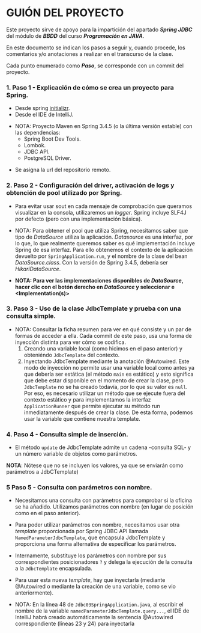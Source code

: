 # GUIÓN DEL PROYECTO 

Este proyecto sirve de apoyo para la impartición del apartado **_Spring JDBC_** del módulo de **_BBDD_**
del curso **_Programación en JAVA_**.

En este documento se indican los pasos a seguir y, cuando procede, los comentarios y/o anotaciones a realizar en el 
transcurso de la clase.

Cada punto enumerado como **_Paso_**, se corresponde con un commit del proyecto.

### 1.  Paso 1 - Explicación de cómo se crea un proyecto para Spring.
   * Desde spring [initializr](https://start.spring.io/index.html).
   * Desde el IDE de IntelliJ.
   - NOTA: Proyecto Maven en Spring 3.4.5 (o la última versión estable) con las dependencias:
     * Spring Boot Dev Tools.
     * Lombok.
     * JDBC API.
     * PostgreSQL Driver.
   * Se asigna la url del repositorio remoto.

### 2.  Paso 2 -  Configuración del driver, activación de logs y obtención de pool utilizado por Spring.
* Para evitar usar sout en cada mensaje de comprobación que queramos visualizar en la consola, utilizaremos 
   un _logger_. Spring incluye SLF4J por defecto (pero con una implementación básica).

* NOTA: Para obtener el pool que utiliza Spring, necesitamos saber que tipo de _DataSource_ utiliza la aplicación.
   _Datasource_ es una interfaz, por lo que, lo que realmente queremos saber es qué implementación incluye Spring de 
   esa interfaz. Para ello obtenemos el contexto de la aplicación devuelto por `SpringApplication.run`, y el nombre de la clase 
   del bean _DataSource.class_. Con la versión de Spring 3.4.5, debería ser _HikariDataSource_.


* **NOTA: Para ver las implementaciones disponibles de _DataSource_, hacer clic con el botón derecho en _DataSource_ 
 y seleccionar <GO TO> e <Implementation(s)>**

### 3. Paso 3 - Uso de la clase JdbcTemplate y prueba con una consulta simple.
   * NOTA: Consultar la ficha resumen para ver en qué consiste y un par de formas de acceder a ella. Cada commit de
   este paso, usa una forma de inyección distinta para ver cómo se codifica.
     1. Creando una variable local (como hicimos en el paso anterior) y obteniéndo `JdbcTemplate` del contexto.
     2. Inyectando JdbcTemplate mediante la anotación @Autowired. Este modo de inyección no permite usar una variable 
     local como antes ya que debería ser estática (el método `main` es estático) y esto significa que debe estar 
     disponible en el momento de crear la clase, pero `JdbcTemplate` no se ha creado todavía, por lo que su valor es 
     `null`. Por eso, es necesario utilizar un método que se ejecute fuera del contexto estático y para implementamos
     la interfaz `ApplicationRunner` que permite ejecutar su método run inmediatamente después de crear la clase. De
     esta forma, podemos usar la variable que contiene nuestra template.
     
### 4. Paso 4 - Consulta simple de inserción. 
* El método `update` de JdbcTemplate admite un cadena -consulta SQL- y un número variable de objetos como parámetros.

**NOTA**: Nótese que no se incluyen los valores, ya que se enviarán como parámetros a JdbCTemplate)

### 5 Paso 5 - Consulta con parámetros con nombre.
* Necesitamos una consulta con parámetros para comprobar si la oficina se ha añadido. Utilizamos parámetros con nombre 
(en lugar de posición como en el paso anterior).
* Para poder utilizar parámetros con nombre, necesitamos usar otra _template_ proporcionada por Spring JDBC API llamada
`NamedParameterJdbcTemplate`, que encapsula JdbcTemplate y proporciona una forma alternativa de especificar los 
parámetros.
* Internamente, substituye los parámetros con nombre por sus correspondientes posicionadores `?` y delega la ejecución 
de la consulta a la `JdbcTemplate` encapsulada.
* Para usar esta nueva _template_, hay que inyectarla (mediante @Autowired o mediante la creación de una variable, 
como se vio anteriormente). 

* NOTA: En la línea 48 de `Jdbc03SpringApplication.java`, al escribir el nombre de la variable 
`namedParameterJdbcTemplate.query...`, el IDE de IntelliJ 
habrá creado automáticamente la sentencia @Autowired correspondiente (líneas 23 y 24) para inyectarla

    